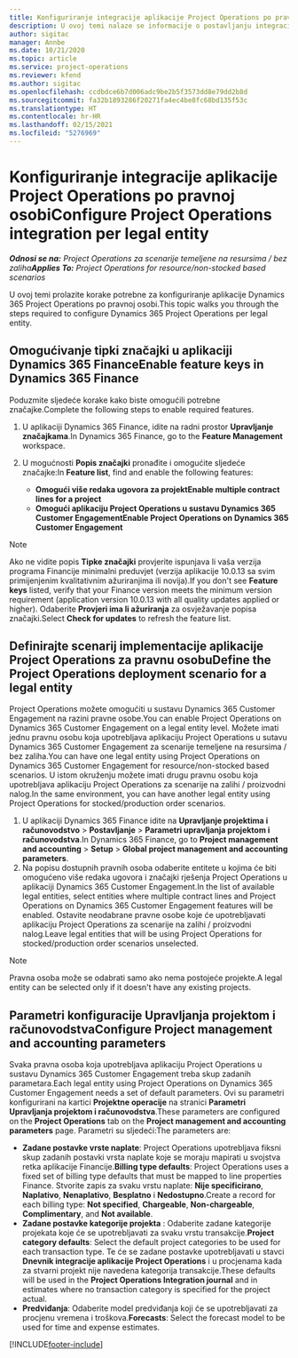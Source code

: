 ```yaml
---
title: Konfiguriranje integracije aplikacije Project Operations po pravnoj osobi
description: U ovoj temi nalaze se informacije o postavljanju integracije po pravnoj osobi u aplikaciji Project Operations.
author: sigitac
manager: Annbe
ms.date: 10/21/2020
ms.topic: article
ms.service: project-operations
ms.reviewer: kfend
ms.author: sigitac
ms.openlocfilehash: ccdbdce6b7d006adc9be2b5f3573dd8e79dd2b8d
ms.sourcegitcommit: fa32b1893286f20271fa4ec4be8fc68bd135f53c
ms.translationtype: HT
ms.contentlocale: hr-HR
ms.lasthandoff: 02/15/2021
ms.locfileid: "5276969"
---
```

# <a name="configure-project-operations-integration-per-legal-entity"></a><span data-ttu-id="14f25-103">Konfiguriranje integracije aplikacije Project Operations po pravnoj osobi</span><span class="sxs-lookup"><span data-stu-id="14f25-103">Configure Project Operations integration per legal entity</span></span> 

<span data-ttu-id="14f25-104">_**Odnosi se na:** Project Operations za scenarije temeljene na resursima / bez zaliha_</span><span class="sxs-lookup"><span data-stu-id="14f25-104">_**Applies To:** Project Operations for resource/non-stocked based scenarios_</span></span>

<span data-ttu-id="14f25-105">U ovoj temi prolazite korake potrebne za konfiguriranje aplikacije Dynamics 365 Project Operations po pravnoj osobi.</span><span class="sxs-lookup"><span data-stu-id="14f25-105">This topic walks you through the steps required to configure Dynamics 365 Project Operations per legal entity.</span></span>

## <a name="enable-feature-keys-in-dynamics-365-finance"></a><span data-ttu-id="14f25-106">Omogućivanje tipki značajki u aplikaciji Dynamics 365 Finance</span><span class="sxs-lookup"><span data-stu-id="14f25-106">Enable feature keys in Dynamics 365 Finance</span></span>

<span data-ttu-id="14f25-107">Poduzmite sljedeće korake kako biste omogućili potrebne značajke.</span><span class="sxs-lookup"><span data-stu-id="14f25-107">Complete the following steps to enable required features.</span></span>

1. <span data-ttu-id="14f25-108">U aplikaciji Dynamics 365 Finance, idite na radni prostor **Upravljanje značajkama**.</span><span class="sxs-lookup"><span data-stu-id="14f25-108">In Dynamics 365 Finance, go to the **Feature Management** workspace.</span></span>
2. <span data-ttu-id="14f25-109">U mogućnosti **Popis značajki** pronađite i omogućite sljedeće značajke:</span><span class="sxs-lookup"><span data-stu-id="14f25-109">In **Feature list**, find and enable the following features:</span></span>
  
    - <span data-ttu-id="14f25-110">**Omogući više redaka ugovora za projekt**</span><span class="sxs-lookup"><span data-stu-id="14f25-110">**Enable multiple contract lines for a project**</span></span>
    - <span data-ttu-id="14f25-111">**Omogući aplikaciju Project Operations u sustavu Dynamics 365 Customer Engagement**</span><span class="sxs-lookup"><span data-stu-id="14f25-111">**Enable Project Operations on Dynamics 365 Customer Engagement**</span></span>

> [!NOTE]
> <span data-ttu-id="14f25-112">Ako ne vidite popis **Tipke značajki** provjerite ispunjava li vaša verzija programa Financije minimalni preduvjet (verzija aplikacije 10.0.13 sa svim primijenjenim kvalitativnim ažuriranjima ili novija).</span><span class="sxs-lookup"><span data-stu-id="14f25-112">If you don't see **Feature keys** listed, verify that your Finance version meets the minimum version requirement (application version 10.0.13 with all quality updates applied or higher).</span></span> <span data-ttu-id="14f25-113">Odaberite **Provjeri ima li ažuriranja** za osvježavanje popisa značajki.</span><span class="sxs-lookup"><span data-stu-id="14f25-113">Select **Check for updates** to refresh the feature list.</span></span>

## <a name="define-the-project-operations-deployment-scenario-for-a-legal-entity"></a><span data-ttu-id="14f25-114">Definirajte scenarij implementacije aplikacije Project Operations za pravnu osobu</span><span class="sxs-lookup"><span data-stu-id="14f25-114">Define the Project Operations deployment scenario for a legal entity</span></span>

<span data-ttu-id="14f25-115">Project Operations možete omogućiti u sustavu Dynamics 365 Customer Engagement na razini pravne osobe.</span><span class="sxs-lookup"><span data-stu-id="14f25-115">You can enable Project Operations on Dynamics 365 Customer Engagement on a legal entity level.</span></span> <span data-ttu-id="14f25-116">Možete imati jednu pravnu osobu koja upotrebljava aplikaciju Project Operations u sutavu Dynamics 365 Customer Engagement za scenarije temeljene na resursima / bez zaliha.</span><span class="sxs-lookup"><span data-stu-id="14f25-116">You can have one legal entity using Project Operations on Dynamics 365 Customer Engagement for resource/non-stocked based scenarios.</span></span> <span data-ttu-id="14f25-117">U istom okruženju možete imati drugu pravnu osobu koja upotrebljava aplikaciju Project Operations za scenarije na zalihi / proizvodni nalog.</span><span class="sxs-lookup"><span data-stu-id="14f25-117">In the same environment, you can have another legal entity using Project Operations for stocked/production order scenarios.</span></span>

1. <span data-ttu-id="14f25-118">U aplikaciji Dynamics 365 Finance idite na **Upravljanje projektima i računovodstvo** > **Postavljanje** > **Parametri upravljanja projektom i računovodstva**.</span><span class="sxs-lookup"><span data-stu-id="14f25-118">In Dynamics 365 Finance, go to **Project management and accounting** > **Setup** > **Global project management and accounting parameters**.</span></span>
2. <span data-ttu-id="14f25-119">Na popisu dostupnih pravnih osoba odaberite entitete u kojima će biti omogućeno više redaka ugovora i značajki rješenja Project Operations u aplikaciji Dynamics 365 Customer Engagement.</span><span class="sxs-lookup"><span data-stu-id="14f25-119">In the list of available legal entities, select entities where multiple contract lines and Project Operations on Dynamics 365 Customer Engagement features will be enabled.</span></span> <span data-ttu-id="14f25-120">Ostavite neodabrane pravne osobe koje će upotrebljavati aplikaciju Project Operations za scenarije na zalihi / proizvodni nalog.</span><span class="sxs-lookup"><span data-stu-id="14f25-120">Leave legal entities that will be using Project Operations for stocked/production order scenarios unselected.</span></span>

> [!NOTE]
> <span data-ttu-id="14f25-121">Pravna osoba može se odabrati samo ako nema postojeće projekte.</span><span class="sxs-lookup"><span data-stu-id="14f25-121">A legal entity can be selected only if it doesn't have any existing projects.</span></span>

## <a name="configure-project-management-and-accounting-parameters"></a><span data-ttu-id="14f25-122">Parametri konfiguracije Upravljanja projektom i računovodstva</span><span class="sxs-lookup"><span data-stu-id="14f25-122">Configure Project management and accounting parameters</span></span>

<span data-ttu-id="14f25-123">Svaka pravna osoba koja upotrebljava aplikaciju Project Operations u sustavu Dynamics 365 Customer Engagement treba skup zadanih parametara.</span><span class="sxs-lookup"><span data-stu-id="14f25-123">Each legal entity using Project Operations on Dynamics 365 Customer Engagement needs a set of default parameters.</span></span> <span data-ttu-id="14f25-124">Ovi su parametri konfigurirani na kartici **Projektne operacije** na stranici **Parametri Upravljanja projektom i računovodstva**.</span><span class="sxs-lookup"><span data-stu-id="14f25-124">These parameters are configured on the **Project Operations** tab on the **Project management and accounting parameters** page.</span></span> <span data-ttu-id="14f25-125">Parametri su sljedeći:</span><span class="sxs-lookup"><span data-stu-id="14f25-125">The parameters are:</span></span>

  - <span data-ttu-id="14f25-126">**Zadane postavke vrste naplate**: Project Operations upotrebljava fiksni skup zadanih postavki vrsta naplate koje se moraju mapirati u svojstva retka aplikacije Financije.</span><span class="sxs-lookup"><span data-stu-id="14f25-126">**Billing type defaults**: Project Operations uses a fixed set of billing type defaults that must be mapped to line properties Finance.</span></span> <span data-ttu-id="14f25-127">Stvorite zapis za svaku vrstu naplate: **Nije specificirano**, **Naplativo**, **Nenaplativo**, **Besplatno** i **Nedostupno**.</span><span class="sxs-lookup"><span data-stu-id="14f25-127">Create a record for each billing type: **Not specified**, **Chargeable**, **Non-chargeable**, **Complimentary**, and **Not available**.</span></span>
  - <span data-ttu-id="14f25-128">**Zadane postavke kategorije projekta** : Odaberite zadane kategorije projekata koje će se upotrebljavati za svaku vrstu transakcije.</span><span class="sxs-lookup"><span data-stu-id="14f25-128">**Project category defaults**: Select the default project categories to be used for each transaction type.</span></span> <span data-ttu-id="14f25-129">Te će se zadane postavke upotrebljavati u stavci **Dnevnik integracije aplikacije Project Operations** i u procjenama kada za stvarni projekt nije navedena kategorija transakcije.</span><span class="sxs-lookup"><span data-stu-id="14f25-129">These defaults will be used in the **Project Operations Integration journal** and in estimates where no transaction category is specified for the project actual.</span></span>
  - <span data-ttu-id="14f25-130">**Predviđanja**: Odaberite model predviđanja koji će se upotrebljavati za procjenu vremena i troškova.</span><span class="sxs-lookup"><span data-stu-id="14f25-130">**Forecasts**: Select the forecast model to be used for time and expense estimates.</span></span>


[!INCLUDE[footer-include](../includes/footer-banner.md)]
